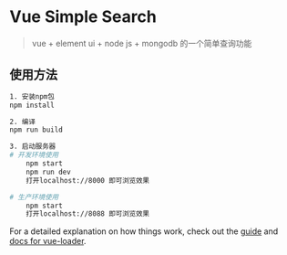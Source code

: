 # Vue Simple Search

> vue + element ui + node js + mongodb 的一个简单查询功能

## 使用方法

``` bash
1. 安装npm包
npm install

2. 编译
npm run build

3. 启动服务器
# 开发环境使用
	npm start
	npm run dev
	打开localhost://8000 即可浏览效果

# 生产环境使用
	npm start
	打开localhost://8088 即可浏览效果
```

For a detailed explanation on how things work, check out the [guide](http://vuejs-templates.github.io/webpack/) and [docs for vue-loader](http://vuejs.github.io/vue-loader).
